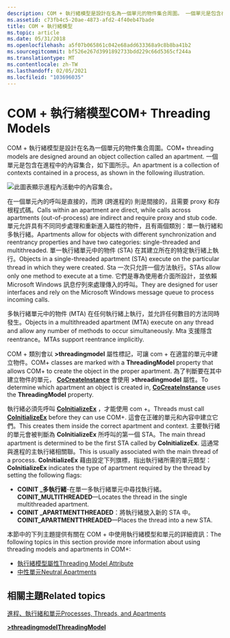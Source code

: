 ```yaml
---
description: COM + 執行緒模型是設計在名為一個單元的物件集合周圍。 一個單元是包含在進程中的內容集合。
ms.assetid: c73fb4c5-20ae-4873-afd2-4f40eb47bade
title: COM + 執行緒模型
ms.topic: article
ms.date: 05/31/2018
ms.openlocfilehash: a5f07b065861c042e68add633368a9c8b8ba41b2
ms.sourcegitcommit: bf526e267d3991892733bdd229c66d5365cf244a
ms.translationtype: MT
ms.contentlocale: zh-TW
ms.lasthandoff: 02/05/2021
ms.locfileid: "103696035"
---
```

# <a name="com-threading-models"></a><span data-ttu-id="7058f-104">COM + 執行緒模型</span><span class="sxs-lookup"><span data-stu-id="7058f-104">COM+ Threading Models</span></span>

<span data-ttu-id="7058f-105">COM + 執行緒模型是設計在名為一個單元的物件集合周圍。</span><span class="sxs-lookup"><span data-stu-id="7058f-105">COM+ threading models are designed around an object collection called an apartment.</span></span> <span data-ttu-id="7058f-106">一個單元是包含在進程中的內容集合，如下圖所示。</span><span class="sxs-lookup"><span data-stu-id="7058f-106">An apartment is a collection of contexts contained in a process, as shown in the following illustration.</span></span>

![此圖表顯示進程內活動中的內容集合。](images/6b86fe3b-262a-483a-a418-67d60f9a5d68.png)

<span data-ttu-id="7058f-108">在一個單元內的呼叫是直接的，而跨 (跨進程的) 則是間接的，且需要 proxy 和存根程式碼。</span><span class="sxs-lookup"><span data-stu-id="7058f-108">Calls within an apartment are direct, while calls across apartments (out-of-process) are indirect and require proxy and stub code.</span></span> <span data-ttu-id="7058f-109">單元允許具有不同同步處理和重新進入屬性的物件，且有兩個類別：單一執行緒和多執行緒。</span><span class="sxs-lookup"><span data-stu-id="7058f-109">Apartments allow for objects with different synchronization and reentrancy properties and have two categories: single-threaded and multithreaded.</span></span> <span data-ttu-id="7058f-110">單一執行緒單元中的物件 (STA) 在其建立所在的特定執行緒上執行。</span><span class="sxs-lookup"><span data-stu-id="7058f-110">Objects in a single-threaded apartment (STA) execute on the particular thread in which they were created.</span></span> <span data-ttu-id="7058f-111">Sta 一次只允許一個方法執行。</span><span class="sxs-lookup"><span data-stu-id="7058f-111">STAs allow only one method to execute at a time.</span></span> <span data-ttu-id="7058f-112">它們是專為使用者介面所設計，並依賴 Microsoft Windows 訊息佇列來處理傳入的呼叫。</span><span class="sxs-lookup"><span data-stu-id="7058f-112">They are designed for user interfaces and rely on the Microsoft Windows message queue to process incoming calls.</span></span>

<span data-ttu-id="7058f-113">多執行緒單元中的物件 (MTA) 在任何執行緒上執行，並允許任何數目的方法同時發生。</span><span class="sxs-lookup"><span data-stu-id="7058f-113">Objects in a multithreaded apartment (MTA) execute on any thread and allow any number of methods to occur simultaneously.</span></span> <span data-ttu-id="7058f-114">Mta 支援隱含 reentrance。</span><span class="sxs-lookup"><span data-stu-id="7058f-114">MTAs support reentrance implicitly.</span></span>

<span data-ttu-id="7058f-115">COM + 類別會以 **>threadingmodel** 屬性標記，可讓 com + 在適當的單元中建立物件。</span><span class="sxs-lookup"><span data-stu-id="7058f-115">COM+ classes are marked with a **ThreadingModel** property that allows COM+ to create the object in the proper apartment.</span></span> <span data-ttu-id="7058f-116">為了判斷要在其中建立物件的單元， [**CoCreateInstance**](/windows/desktop/api/combaseapi/nf-combaseapi-cocreateinstance) 會使用 **>threadingmodel** 屬性。</span><span class="sxs-lookup"><span data-stu-id="7058f-116">To determine which apartment an object is created in, [**CoCreateInstance**](/windows/desktop/api/combaseapi/nf-combaseapi-cocreateinstance) uses the **ThreadingModel** property.</span></span>

<span data-ttu-id="7058f-117">執行緒必須先呼叫 [**CoInitializeEx**](/windows/desktop/api/combaseapi/nf-combaseapi-coinitializeex) ，才能使用 com +。</span><span class="sxs-lookup"><span data-stu-id="7058f-117">Threads must call [**CoInitializeEx**](/windows/desktop/api/combaseapi/nf-combaseapi-coinitializeex) before they can use COM+.</span></span> <span data-ttu-id="7058f-118">這會在正確的單元和內容中建立它們。</span><span class="sxs-lookup"><span data-stu-id="7058f-118">This creates them inside the correct apartment and context.</span></span> <span data-ttu-id="7058f-119">主要執行緒的單元會被判斷為 **CoInitializeEx** 所呼叫的第一個 STA。</span><span class="sxs-lookup"><span data-stu-id="7058f-119">The main thread apartment is determined to be the first STA called by **CoInitializeEx**.</span></span> <span data-ttu-id="7058f-120">這通常與進程的主執行緒相關聯。</span><span class="sxs-lookup"><span data-stu-id="7058f-120">This is usually associated with the main thread of a process.</span></span> <span data-ttu-id="7058f-121">**CoInitializeEx** 藉由設定下列旗標，指出執行緒所需的單元類型：</span><span class="sxs-lookup"><span data-stu-id="7058f-121">**CoInitializeEx** indicates the type of apartment required by the thread by setting the following flags:</span></span>

-   <span data-ttu-id="7058f-122">**COINIT \_多執行緒**-在單一多執行緒單元中尋找執行緒。</span><span class="sxs-lookup"><span data-stu-id="7058f-122">**COINIT\_MULTITHREADED**—Locates the thread in the single multithreaded apartment.</span></span>
-   <span data-ttu-id="7058f-123">**COINIT \_APARTMENTTHREADED**：將執行緒放入新的 STA 中。</span><span class="sxs-lookup"><span data-stu-id="7058f-123">**COINIT\_APARTMENTTHREADED**—Places the thread into a new STA.</span></span>

<span data-ttu-id="7058f-124">本節中的下列主題提供有關在 COM + 中使用執行緒模型和單元的詳細資訊：</span><span class="sxs-lookup"><span data-stu-id="7058f-124">The following topics in this section provide more information about using threading models and apartments in COM+:</span></span>

-   [<span data-ttu-id="7058f-125">執行緒模型屬性</span><span class="sxs-lookup"><span data-stu-id="7058f-125">Threading Model Attribute</span></span>](threading-model-attribute.md)
-   [<span data-ttu-id="7058f-126">中性單元</span><span class="sxs-lookup"><span data-stu-id="7058f-126">Neutral Apartments</span></span>](neutral-apartments.md)

## <a name="related-topics"></a><span data-ttu-id="7058f-127">相關主題</span><span class="sxs-lookup"><span data-stu-id="7058f-127">Related topics</span></span>

<dl> <dt>

[<span data-ttu-id="7058f-128">進程、執行緒和單元</span><span class="sxs-lookup"><span data-stu-id="7058f-128">Processes, Threads, and Apartments</span></span>](/windows/desktop/com/processes--threads--and-apartments)
</dt> <dt>

[<span data-ttu-id="7058f-129">**>threadingmodel**</span><span class="sxs-lookup"><span data-stu-id="7058f-129">**ThreadingModel**</span></span>](components.md)
</dt> </dl>

 

 
